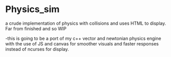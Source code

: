 # Physics_sim
a crude implementation of physics with collisions and uses HTML <canvas> to display. Far from finished and so WIP

-this is going to be a port of my c++ vector and newtonian physics engine with the use of JS and canvas for smoother visuals and faster responses instead of ncurses for display.
